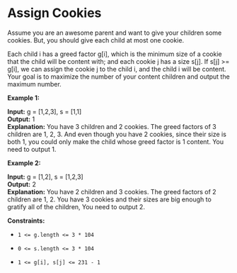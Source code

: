 # Assign Cookies
Assume you are an awesome parent and want to give your children some cookies. But, you should give each child at most one cookie.

Each child i has a greed factor g[i], which is the minimum size of a cookie that the child will be content with; and each cookie j has a size s[j]. If s[j] >= g[i], we can assign the cookie j to the child i, and the child i will be content. Your goal is to maximize the number of your content children and output the maximum number.

 

**Example 1:** 

**Input:** g = [1,2,3], s = [1,1] <br>
**Output:** 1 <br>
**Explanation:** You have 3 children and 2 cookies. The greed factors of 3 children are 1, 2, 3. 
And even though you have 2 cookies, since their size is both 1, you could only make the child whose greed factor is 1 content.
You need to output 1.

**Example 2:**

**Input:** g = [1,2], s = [1,2,3] <br>
**Output:** 2 <br>
**Explanation:** You have 2 children and 3 cookies. The greed factors of 2 children are 1, 2. 
You have 3 cookies and their sizes are big enough to gratify all of the children, 
You need to output 2.
 

**Constraints:**

- ```1 <= g.length <= 3 * 104``` 

- ```0 <= s.length <= 3 * 104```

- ```1 <= g[i], s[j] <= 231 - 1```
